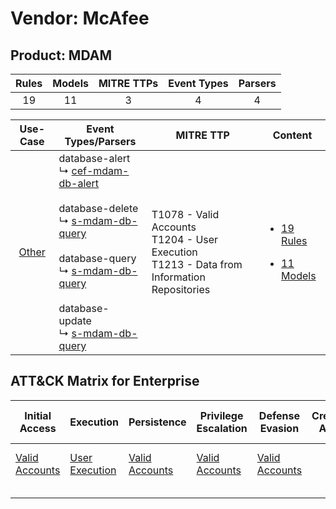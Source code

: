 Vendor: McAfee
==============
Product: MDAM
-------------
| Rules | Models | MITRE TTPs | Event Types | Parsers |
|:-----:|:------:|:----------:|:-----------:|:-------:|
|  19   |   11   |     3      |      4      |    4    |

|                Use-Case                | Event Types/Parsers                                                                                                                                                                                                                                                                                                                                                    | MITRE TTP                                                                                          | Content                                                                                        |
|:--------------------------------------:| ---------------------------------------------------------------------------------------------------------------------------------------------------------------------------------------------------------------------------------------------------------------------------------------------------------------------------------------------------------------------- | -------------------------------------------------------------------------------------------------- | ---------------------------------------------------------------------------------------------- |
| [Other](../../../UseCases/uc_other.md) |  database-alert<br> ↳ [cef-mdam-db-alert](Parsers/parserContent_cef-mdam-db-alert.md)<br><br> database-delete<br> ↳ [s-mdam-db-query](Parsers/parserContent_s-mdam-db-query.md)<br><br> database-query<br> ↳ [s-mdam-db-query](Parsers/parserContent_s-mdam-db-query.md)<br><br> database-update<br> ↳ [s-mdam-db-query](Parsers/parserContent_s-mdam-db-query.md)<br> | T1078 - Valid Accounts<br>T1204 - User Execution<br>T1213 - Data from Information Repositories<br> | [<ul><li>19 Rules</li></ul><ul><li>11 Models</li></ul>](Rules_Models/r_m_mcafee_mdam_Other.md) |

ATT&CK Matrix for Enterprise
----------------------------
| Initial Access                                                      | Execution                                                           | Persistence                                                         | Privilege Escalation                                                | Defense Evasion                                                     | Credential Access | Discovery | Lateral Movement | Collection                                                                              | Command and Control | Exfiltration | Impact |
| ------------------------------------------------------------------- | ------------------------------------------------------------------- | ------------------------------------------------------------------- | ------------------------------------------------------------------- | ------------------------------------------------------------------- | ----------------- | --------- | ---------------- | --------------------------------------------------------------------------------------- | ------------------- | ------------ | ------ |
| [Valid Accounts](https://attack.mitre.org/techniques/T1078)<br><br> | [User Execution](https://attack.mitre.org/techniques/T1204)<br><br> | [Valid Accounts](https://attack.mitre.org/techniques/T1078)<br><br> | [Valid Accounts](https://attack.mitre.org/techniques/T1078)<br><br> | [Valid Accounts](https://attack.mitre.org/techniques/T1078)<br><br> |                   |           |                  | [Data from Information Repositories](https://attack.mitre.org/techniques/T1213)<br><br> |                     |              |        |